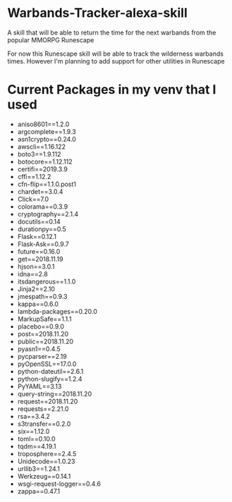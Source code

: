 # Warbands-Tracker-alexa-skill
A skill that will be able to return the time for the next warbands from the popular MMORPG Runescape

For now this Runescape skill will be able to track the wilderness warbands times. However I'm planning to add support for other utilities in Runescape



# Current Packages in my venv that I used
* aniso8601==1.2.0
* argcomplete==1.9.3
* asn1crypto==0.24.0
* awscli==1.16.122
* boto3==1.9.112
* botocore==1.12.112
* certifi==2019.3.9
* cffi==1.12.2
* cfn-flip==1.1.0.post1
* chardet==3.0.4
* Click==7.0
* colorama==0.3.9
* cryptography==2.1.4
* docutils==0.14
* durationpy==0.5
* Flask==0.12.1
* Flask-Ask==0.9.7
* future==0.16.0
* get==2018.11.19
* hjson==3.0.1
* idna==2.8
* itsdangerous==1.1.0
* Jinja2==2.10
* jmespath==0.9.3
* kappa==0.6.0
* lambda-packages==0.20.0
* MarkupSafe==1.1.1
* placebo==0.9.0
* post==2018.11.20
* public==2018.11.20
* pyasn1==0.4.5
* pycparser==2.19
* pyOpenSSL==17.0.0
* python-dateutil==2.6.1
* python-slugify==1.2.4
* PyYAML==3.13
* query-string==2018.11.20
* request==2018.11.20
* requests==2.21.0
* rsa==3.4.2
* s3transfer==0.2.0
* six==1.12.0
* toml==0.10.0
* tqdm==4.19.1
* troposphere==2.4.5
* Unidecode==1.0.23
* urllib3==1.24.1
* Werkzeug==0.14.1
* wsgi-request-logger==0.4.6
* zappa==0.47.1
